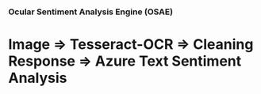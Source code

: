### Ocular Sentiment Analysis Engine (OSAE)
# Image => Tesseract-OCR => Cleaning Response => Azure Text Sentiment Analysis